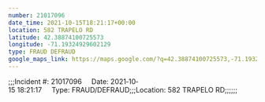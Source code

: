```yaml
---
number: 21017096
date_time: 2021-10-15T18:21:17+00:00
location: 582 TRAPELO RD
latitude: 42.38874100725573
longitude: -71.19324929602129
type: FRAUD DEFRAUD
google_maps_link: https://maps.google.com/?q=42.38874100725573,-71.19324929602129
---
```


;;;Incident #: 21017096     Date: 2021‐10‐15 18:21:17     Type: FRAUD/DEFRAUD;;;Location: 582 TRAPELO RD;;;;;;
